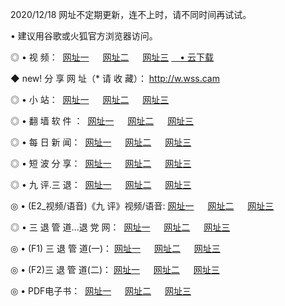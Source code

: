 <p>2020/12/18 网址不定期更新，连不上时，请不同时间再试试。
<p>• 建议用谷歌或火狐官方浏览器访问。
<p>◎ • 视 频： 
<a href="http://huo.wemusiclabel.com/" target="_blank">网址一</a> 　 
<a href="http://how.wemusiclabel.com/" target="_blank">网址二</a> 　 
<a href="http://how.wemusiclabel.com/b.html" target="_blank">网址三</a>
<a href="https://yadi.sk/d/d0sUeAOpal3njw" target="_blank">　• 云下载 </a></p>
<p>◆ new! 分 享 网 址（* 请 收 藏）： <a href="http://htw.wemusiclabel.com/a.html">http://w.wss.cam</a></p>

<p>◎ • 小 站：  
<a href="http://huo.wemusiclabel.com/f.html" target="_blank">网址一</a> 　 
<a href="http://how.wemusiclabel.com/h.html" target="_blank">网址二</a> 　 
<a href="http://how.wemusiclabel.com/k/" target="_blank">网址三</a></p>
<p>◎ • 翻 墙 软 件 ：  
<a href="http://huo.wemusiclabel.com/ff/" target="_blank">网址一</a> 　 
<a href="http://how.wemusiclabel.com/s/read/a1_nd.html" target="_blank">网址二</a> 　 
<a href="http://how.wemusiclabel.com/ff/index.html" target="_blank">网址三</a></p>
<p>◎ • 每 日 新 闻：  
<a href="http://huo.wemusiclabel.com/day/" target="_blank">网址一</a> 　 
<a href="http://how.wemusiclabel.com/day/" target="_blank">网址二</a> 　 
<a href="http://how.wemusiclabel.com/day/index.html" target="_blank">网址三</a></p>
<p>◎ • 短 波 分 享：  
<a href="http://huo.wemusiclabel.com/h/" target="_blank">网址一</a> 　 
<a href="http://how.wemusiclabel.com/h/" target="_blank">网址二</a> 　 
<a href="http://how.wemusiclabel.com/h/index.html" target="_blank">网址三</a></p>
<p>◎ • 九 评.三 退：  
<a href="http://huo.wemusiclabel.com/t/" target="_blank">网址一</a> 　 
<a href="http://how.wemusiclabel.com/v2/index.html" target="_blank">网址二</a> 　 
<a href="http://how.wemusiclabel.com/tt/index.html" target="_blank">网址三</a> 　</p>
<p>◎ • (E2_视频/语音)《九 评》视频/语音: 
<a href="http://how.wemusiclabel.com/7738.html" target="_blank">网址一</a> 　 
<a href="http://how.wemusiclabel.com/7614.html" target="_blank">网址二</a> 　 
<a href="http://how.wemusiclabel.com/7633.html" target="_blank">网址三</a></p>
<p>◎ • 三 退 管 道...退 党 网：  
<a href="http://huo.wemusiclabel.com/go/td1.html" target="_blank">网址一</a> 　 
<a href="http://how.wemusiclabel.com/go/td2.html" target="_blank">网址二</a> 　 
<a href="http://how.wemusiclabel.com/go/td3.html" target="_blank">网址三</a></p>
<p>◎ • (F1) 三 退 管 道(一)： 
<a href="http://huo.wemusiclabel.com/dd/" target="_blank">网址一</a> 　 
<a href="http://how.wemusiclabel.com/s/read/a1_tdx.html" target="_blank">网址二</a> 　 
<a href="http://how.wemusiclabel.com/dd/" target="_blank">网址三</a></p>
<p>◎ • (F2)三 退 管 道(二)： 
<a href="http://how.wemusiclabel.com/d/" target="_blank">网址一</a> 　 
<a href="http://huo.wemusiclabel.com/d/index.html" target="_blank">网址二</a> 　 
<a href="http://how.wemusiclabel.com/d/" target="_blank">网址三</a></p>
<p>◎ • PDF电子书：  
<a href="http://huo.wemusiclabel.com/p/" target="_blank">网址一</a> 　 
<a href="http://how.wemusiclabel.com/p/index.html" target="_blank">网址二</a> 　 
<a href="http://how.wemusiclabel.com/p/" target="_blank">网址三</a></p>
